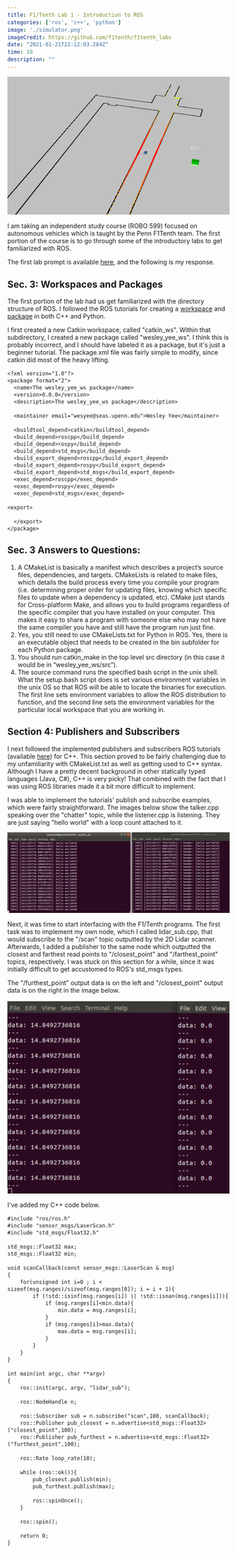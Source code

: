 ```yaml
---
title: F1/Tenth Lab 1 - Introduction to ROS
categories: ['ros', 'c++', 'python']
image: './simulator.png'
imageCredit: https://github.com/f1tenth/f1tenth_labs
date: "2021-01-21T22:12:03.284Z"
time: 10
description: ""
---
```


![alt text](./simulator.png)

I am taking an independent study course (ROBO 599) focused on autonomous vehicles which is taught by the Penn F1Tenth team. The first portion of the course is to go through some of the introductory labs to get familiarized with ROS.

The first lab prompt is available <a href="https://drive.google.com/file/d/1p-XJmLWq6MfYiHIBPVSEkmM_7eD2a-f9/view">here</a>, and the following is my response.

Sec. 3: Workspaces and Packages
--------------------------
The first portion of the lab had us get familiarized with the directory structure of ROS. I followed the ROS tutorials for creating a <a href="http://wiki.ros.org/catkin/Tutorials/create_a_workspace">workspace</a> and <a href="http://wiki.ros.org/ROS/Tutorials/CreatingPackage">package</a>  in both C++ and Python.

I first created a new Catkin workspace, called "catkin_ws". Within that subdirectory, I created a new package called "wesley_yee_ws". I think this is probably incorrect, and I should have labeled it as a package, but it's just a beginner tutorial. The package.xml file was fairly simple to modify, since catkin did most of the heavy lifting. 

```
<?xml version="1.0"?>
<package format="2">
  <name>The wesley_yee_ws package</name>
  <version>0.0.0</version>
  <description>The wesley_yee_ws package</description>

  <maintainer email="wesyee@seas.upenn.edu">Wesley Yee</maintainer>

  <buildtool_depend>catkin</buildtool_depend>
  <build_depend>roscpp</build_depend>
  <build_depend>rospy</build_depend>
  <build_depend>std_msgs</build_depend>
  <build_export_depend>roscpp</build_export_depend>
  <build_export_depend>rospy</build_export_depend>
  <build_export_depend>std_msgs</build_export_depend>
  <exec_depend>roscpp</exec_depend>
  <exec_depend>rospy</exec_depend>
  <exec_depend>std_msgs</exec_depend>

<export>

  </export>
</package>

```
Sec. 3 Answers to Questions:
--------------------------
1. A CMakeList is basically a manifest which describes a project’s source files, dependencies, and targets. CMakeLists is related to make files, which details the build process every time you compile your program (i.e. determining proper order for updating files, knowing which specific files to update when a dependency is updated, etc). CMake just stands for Cross-platform Make, and allows you to build programs regardless of the specific compiler that you have installed on your computer. This makes it easy to share a program with someone else who may not have the same compiler you have and still have the program run just fine.
2. Yes, you still need to use CMakeLists.txt for Python in ROS. Yes, there is an executable object that needs to be created in the bin subfolder for each Python package.
3. You should run catkin_make in the top level src directory (in this case it would be in  “wesley_yee_ws/src”).
4. The source command runs the specified bash script in the unix shell. What the setup.bash script does is set various environment variables in the unix OS so that ROS will be able to locate the binaries for execution. The first line sets environment variables to allow the ROS distribution to function, and the second line sets the environment variables for the particular local workspace that you are working in.

Section 4: Publishers and Subscribers
--------------------------
I next followed the implemented publishers and subscribers ROS tutorials (available <a href="http://wiki.ros.org/ROS/Tutorials/WritingPublisherSubscriber%28c%2B%2B%29">here</a>) for C++. This section proved to be fairly challenging due to my unfamiliarity with CMakeList.txt as well as getting used to C++ syntax. Although I have a pretty decent background in other statically typed languages (Java, C#), C++ is very picky! That combined with the fact that I was using ROS libraries made it a bit more difficult to implement.

I was able to implement the tutorials' publish and subscribe examples, which were fairly straightforward. The images below show the talker.cpp speaking over the "chatter" topic, while the listener.cpp is listening. They are just saying "hello world" with a loop count attached to it.

![alt text](./talkerlistener.png)

Next, it was time to start interfacing with the F1/Tenth programs. The first task was to implement my own node, which I called lidar_sub.cpp, that would subscribe to the "/scan" topic outputted by the 2D Lidar scanner. Afterwards, I added a publisher to the same node which outputted the closest and farthest read points to "/closest\_point" and "/farthest\_point" topics, respectively. I was stuck on this section for a while, since it was initially difficult to get accustomed to ROS's std\_msgs types. 

The "/furthest\_point" output data is on the left and "/closest\_point" output data is on the right in the image below.

![alt text](./lidar_sub_node.png)

I've added my C++ code below.

```
#include "ros/ros.h"
#include "sensor_msgs/LaserScan.h"
#include "std_msgs/Float32.h"

std_msgs::Float32 max;
std_msgs::Float32 min;

void scanCallback(const sensor_msgs::LaserScan & msg)
{	
    for(unsigned int i=0 ; i < sizeof(msg.ranges)/sizeof(msg.ranges[0]); i = i + 1){
		if (!std::isinf(msg.ranges[i]) || !std::isnan(msg.ranges[i])){
			if (msg.ranges[i]<min.data){
				min.data = msg.ranges[i];
			}
			if (msg.ranges[i]>max.data){
				max.data = msg.ranges[i];
			}
		}
    }    
}

int main(int argc, char **argv)
{
    ros::init(argc, argv, "lidar_sub");

    ros::NodeHandle n;
    
	ros::Subscriber sub = n.subscribe("scan",100, scanCallback);
	ros::Publisher pub_closest = n.advertise<std_msgs::Float32>("closest_point",100);
	ros::Publisher pub_furthest = n.advertise<std_msgs::Float32>("furthest_point",100);
	
	ros::Rate loop_rate(10);
	
    while (ros::ok()){
    	pub_closest.publish(min);
    	pub_furthest.publish(max);
    	
    	ros::spinOnce();
    }
    
    ros::spin();
        
    return 0;
}

```
